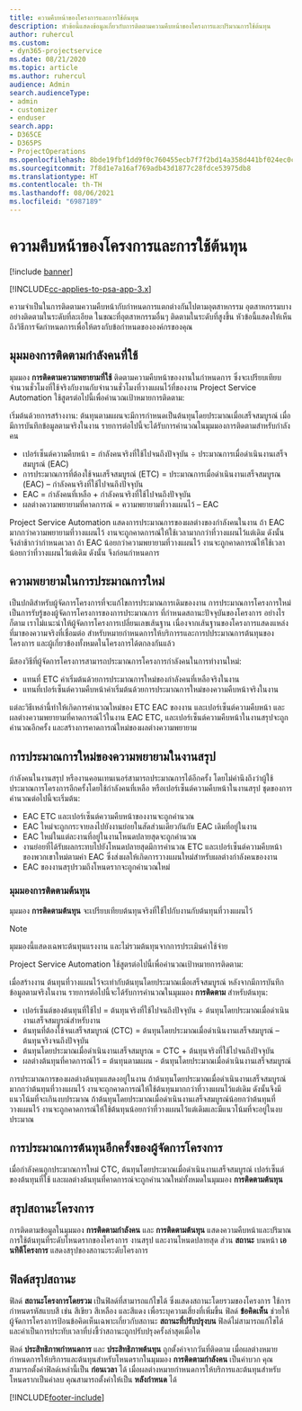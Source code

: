 ```yaml
---
title: ความคืบหน้าของโครงการและการใช้ต้นทุน
description: หัวข้อนี้แสดงข้อมูลเกี่ยวกับการติดตามความคืบหน้าของโครงการและปริมาณการใช้ต้นทุน
author: ruhercul
ms.custom:
- dyn365-projectservice
ms.date: 08/21/2020
ms.topic: article
ms.author: ruhercul
audience: Admin
search.audienceType:
- admin
- customizer
- enduser
search.app:
- D365CE
- D365PS
- ProjectOperations
ms.openlocfilehash: 8bde19fbf1dd9f0c760455ecb7f7f2bd14a358d441bf024ec0cdefa42866f53e
ms.sourcegitcommit: 7f8d1e7a16af769adb43d1877c28fdce53975db8
ms.translationtype: HT
ms.contentlocale: th-TH
ms.lasthandoff: 08/06/2021
ms.locfileid: "6987189"
---
```

# <a name="project-progress-and-cost-consumption"></a>ความคืบหน้าของโครงการและการใช้ต้นทุน

[!include [banner](../includes/psa-now-project-operations.md)]

[!INCLUDE[cc-applies-to-psa-app-3.x](../includes/cc-applies-to-psa-app-3x.md)]

ความจำเป็นในการติดตามความคืบหน้ากับกำหนดการแตกต่างกันไปตามอุตสาหกรรม อุตสาหกรรมบางอย่างติดตามในระดับที่ละเอียด ในขณะที่อุตสาหกรรมอื่นๆ ติดตามในระดับที่สูงขึ้น หัวข้อนี้แสดงให้เห็นถึงวิธีการจัดกำหนดการเพื่อให้ตรงกับข้อกำหนดขององค์กรของคุณ

## <a name="effort-tracking-view"></a>มุมมองการติดตามกำลังคนที่ใช้

มุมมอง **การติดตามความพยายามที่ใช้** ติดตามความคืบหน้าของงานในกำหนดการ ซึ่งจะเปรียบเทียบจำนวนชั่วโมงที่ใช้จริงกับงานกับจำนวนชั่วโมงที่วางแผนไว้ที่ของงาน Project Service Automation ใช้สูตรต่อไปนี้เพื่อคำนวณเป้าหมายการติดตาม:

เริ่มต้นด้วยการสร้างงาน: ต้นทุนตามแผนจะมีการกำหนดเป็นต้นทุนโดยประมาณเมื่อเสร็จสมบูรณ์ เมื่อมีการบันทึกข้อมูลตามจริงในงาน รายการต่อไปนี้จะได้รับการคำนวณในมุมมองการติดตามสำหรับกำลังคน

- เปอร์เซ็นต์ความคืบหน้า = กำลังคนจริงที่ใช้ไปจนถึงปัจจุบัน ÷ ประมาณการเมื่อดำเนินงานเสร็จสมบูรณ์ (EAC) 
- การประมาณการที่ต้องใช้จนเสร็จสมบูรณ์ (ETC) = ประมาณการเมื่อดำเนินงานเสร็จสมบูรณ (EAC) – กำลังคนจริงที่ใช้ไปจนถึงปัจจุบัน 
- EAC = กำลังคนที่เหลือ + กำลังคนจริงที่ใช้ไปจนถึงปัจจุบัน 
- ผลต่างความพยายามที่คาดการณ์ = ความพยายามที่วางแผนไว้ – EAC

Project Service Automation แสดงการประมาณการของผลต่างของกำลังคนในงาน ถ้า EAC มากกว่าความพยายามที่วางแผนไว้ งานจะถูกคาดการณ์ให้ใช้เวลามากกว่าที่วางแผนไว้แต่เดิม ดังนั้น จึงล่าช้ากว่ากำหนดเวลา ถ้า EAC น้อยกว่าความพยายามที่วางแผนไว้ งานจะถูกคาดการณ์ให้ใช้เวลาน้อยกว่าที่วางแผนไว้แต่เดิม ดังนั้น จึงก่อนกำหนดการ

## <a name="reprojecting-effort"></a>ความพยายามในการประมาณการใหม่

เป็นปกติสำหรับผู้จัดการโครงการที่จะแก้ไขการประมาณการเดิมของงาน การประมาณการโครงการใหม่เป็นการรับรู้ของผู้จัดการโครงการของการประมาณการ ที่กำหนดสถานะปัจจุบันของโครงการ อย่างไรก็ตาม เราไม่แนะนำให้ผู้จัดการโครงการเปลี่ยนเลขเส้นฐาน เนื่องจากเส้นฐานของโครงการแสดงแหล่งที่มาของความจริงที่เชื่อมต่อ สำหรับหมายกำหนดการให้บริการรและการปประมาณการต้นทุนของโครงการ และผู้เกี่ยวข้องทั้งหมดในโครงการได้ตกลงกันแล้ว

มีสองวิธีที่ผู้จัดการโครงการสามารถประมาณการโครงการกำลังคนในการทำงานใหม่:

- แทนที่ ETC ค่าเริ่มต้นด้วยการประมาณการใหม่ของกำลังคนที่เหลือจริงในงาน 
- แทนที่เปอร์เซ็นต์ความคืบหน้าค่าเริ่มต้นด้วยการประมาณการใหม่ของความคืบหน้าจริงในงาน

แต่ละวิธีเหล่านี้ทำให้เกิดการคำนวณใหม่ของ ETC EAC ของงาน และเปอร์เซ็นต์ความคืบหน้า และผลต่างความพยายามที่คาดการณ์ไว้ในงาน EAC ETC, และเปอร์เซ็นต์ความคืบหน้าในงานสรุปจะถูกคำนวณอีกครั้ง และสร้างการคาดการณ์ใหม่ของผลต่างความพยายาม

## <a name="reprojection-of-effort-on-summary-tasks"></a>การประมาณการใหม่ของความพยายามในงานสรุป

กำลังคนในงานสรุป หรืองานคอนเทนเนอร์สามารถประมาณการได้อีกครั้ง โดยไม่คำนึงถึงว่าผู้ใช้ประมาณการโครงการอีกครั้งโดยใช้กำลังคนที่เหลือ หรือเปอร์เซ็นต์ความคืบหน้าในงานสรุป ชุดของการคำนวณต่อไปนี้จะเริ่มต้น:

- EAC ETC และเปอร์เซ็นต์ความคืบหน้าของงานจะถูกคำนวณ
- EAC ใหม่จะถูกกระจายลงไปยังงานย่อยในสัดส่วนเดียวกันกับ EAC เดิมที่อยู่ในงาน
- EAC ใหม่ในแต่ละงานที่อยู่ในงานโหนดปลายสุดจะถูกคำนวณ 
- งานย่อยที่ได้รับผลกระทบไปยังโหนดปลายสุดมีการคำนวณ ETC และเปอร์เซ็นต์ความคืบหน้าของพวกเขาใหม่ตามค่า EAC ซึ่งส่งผลให้เกิดการวางแผนใหม่สำหรับผลต่างกำลังคนของงาน 
- EAC ของงานสรุปรวมถึงโหนดรากจะถูกคำนวณใหม่

### <a name="cost-tracking-view"></a>มุมมองการติดตามต้นทุน 

มุมมอง **การติดตามต้นทุน** จะเปรียบเทียบต้นทุนจริงที่ใช้ไปกับงานกับต้นทุนที่วางแผนไว้ 

> [!NOTE]
> มุมมองนี้แสดงเฉพาะต้นทุนแรงงาน และไม่รวมต้นทุนจากการประเมินค่าใช้จ่าย 

Project Service Automation ใช้สูตรต่อไปนี้เพื่อคำนวณเป้าหมายการติดตาม:

เมื่อสร้างงาน ต้นทุนที่วางแผนไว้จะเท่ากับต้นทุนโดยประมาณเมื่อเสร็จสมบูรณ์ หลังจากมีการบันทึกข้อมูลตามจริงในงาน รายการต่อไปนี้จะได้รับการคำนวณในมุมมอง **การติดตาม** สำหรับต้นทุน:

 - เปอร์เซ็นต์ของต้นทุนที่ใช้ไป = ต้นทุนจริงที่ใช้ไปจนถึงปัจจุบัน ÷ ต้นทุนโดยประมาณเมื่อดำเนินงานเสร็จสมบูรณ์สำหรับงาน
 - ต้นทุนที่ต้องใช้จนเสร็จสมบูรณ์ (CTC) = ต้นทุนโดยประมาณเมื่อดำเนินงานเสร็จสมบูรณ์ – ต้นทุนจริงจนถึงปัจจุบัน
 - ต้นทุนโดยประมาณเมื่อดำเนินงานเสร็จสมบูรณ = CTC + ต้นทุนจริงที่ใช้ไปจนถึงปัจจุบัน
 - ผลต่างต้นทุนที่คาดการณ์ไว้ = ต้นทุนตามแผน - ต้นทุนโดยประมาณเมื่อดำเนินงานเสร็จสมบูรณ์

การประมาณการของผลต่างต้นทุนแสดงอยู่ในงาน ถ้าต้นทุนโดยประมาณเมื่อดำเนินงานเสร็จสมบูรณ์มากกว่าต้นทุนที่วางแผนไว้ งานจะถูกคาดการณ์ให้ใช้ต้นทุนมากกว่าที่วางแผนไว้แต่เดิม ดังนั้นจึงมีแนวโน้มที่จะเกินงบประมาณ ถ้าต้นทุนโดยประมาณเมื่อดำเนินงานเสร็จสมบูรณ์น้อยกว่าต้นทุนที่วางแผนไว้ งานจะถูกคาดการณ์ให้ใช้ต้นทุนน้อยกว่าที่วางแผนไว้แต่เดิมและมีแนวโน้มที่จะอยู่ในงบประมาณ

## <a name="project-managers-reprojection-of-cost"></a>การประมาณการต้นทุนอีกครั้งของผู้จัดการโครงการ

เมื่อกำลังคนถูกประมาณการใหม่ CTC, ต้นทุนโดยประมาณเมื่อดำเนินงานเสร็จสมบูรณ์ เปอร์เซ็นต์ของต้นทุนที่ใช้ และผลต่างต้นทุนที่คาดการณ์จะถูกคำนวณใหม่ทั้งหมดในมุมมอง **การติดตามต้นทุน**

## <a name="project-status-summary"></a>สรุปสถานะโครงการ

การติดตามข้อมูลในมุมมอง **การติดตามกำลังคน** และ **การติดตามต้นทุน** แสดงความคืบหน้าและปริมาณการใช้ต้นทุนที่ระดับโหนดรากของโครงการ งานสรุป และงานโหนดปลายสุด ส่วน **สถานะ** บนหน้า **เอนทิตีโครงการ** แสดงสรุปของสถานะระดับโครงการ

## <a name="status-summary-fields"></a>ฟิลด์สรุปสถานะ

ฟิลด์ **สถานะโครงการโดยรวม** เป็นฟิลด์ที่สามารถแก้ไขได้ ซึ่งแสดงสถานะโดยรวมของโครงการ ใช้การกำหนดรหัสแบบสี เช่น สีเขียว สีเหลือง และสีแดง เพื่อระบุความเสี่ยงที่เพิ่มขึ้น ฟิลด์ **ข้อคิดเห็น** ช่วยให้ผู้จัดการโครงการป้อนข้อคิดเห็นเฉพาะเกี่ยวกับสถานะ **สถานะที่ปรับปรุงบน** ฟิลด์ไม่สามารถแก้ไขได้ และค่าเป็นการประทับเวลาที่บ่งชี้ว่าสถานะถูกปรับปรุงครั้งล่าสุดเมื่อใด

ฟิลด์ **ประสิทธิภาพกำหนดการ** และ **ประสิทธิภาพต้นทุน** ถูกตั้งค่าจากวันที่ติดตาม เมื่อผลต่างหมายกำหนดการให้บริการและต้นทุนสำหรับโหนดรากในมุมมอง **การติดตามกำลังคน** เป็นค่าบวก คุณสามารถตั้งค่าฟิลด์เหล่านี้เป็น **ก่อนเวลา** ได้ เมื่อผลต่างหมายกำหนดการให้บริการและต้นทุนสำหรับโหนดรากเป็นค่าลบ คุณสามารถตั้งค่าให้เป็น **หลังกำหนด** ได้


[!INCLUDE[footer-include](../includes/footer-banner.md)]